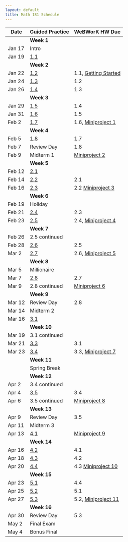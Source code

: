 ```yaml
---
layout: default
title: Math 181 Schedule
---
```


| Date   	| Guided Practice 	| WeBWorK HW Due 	|
|--------	|---------	|-----------------	|
| 	| **Week 1**      	| |
| Jan 17 	| Intro  |                	|
| Jan 19 	| [1.1](/NSC-Math-181/GP1.1.html)  |                	|
|     	|   **Week 2**      	|                 	|
| Jan 22 	| [1.2](/NSC-Math-181/GP1.2.html)  | 1.1,  [Getting Started](https://student.desmos.com/?prepopulateCode=hts5)          	|
| Jan 24	| [1.3](/NSC-Math-181/GP1.3.html)  | 1.2            	|
| Jan 26		| [1.4](/NSC-Math-181/GP1.4.html)  | 1.3            	|
|     	|   **Week 3**      	|                 	|
| Jan 29 	| [1.5](/NSC-Math-181/GP1.5.html)  | 1.4            	|
| Jan 31 		| [1.6](/NSC-Math-181/GP1.6.html)  | 1.5            	|
| Feb 2 		| [1.7](/NSC-Math-181/GP1.7.html)  | 1.6, [Miniproject 1](/NSC-Math-181/CoreLearning/math181miniproject1.pdf)            	|
|     	|   **Week 4**      	|                 	|
| Feb 5 	| [1.8](/NSC-Math-181/GP1.8.html)  | 1.7            	|
| Feb 7 		| Review Day  | 1.8          	|
| Feb 9 	| Midterm 1  |  [Miniproject 2](/NSC-Math-181/CoreLearning/math181miniproject2.pdf)      	|
|     	|   **Week 5**      	|                 	|
| Feb 12 		| [2.1](/NSC-Math-181/GP2.1.html)  |             	|
| Feb 14 		| [2.2](/NSC-Math-181/GP2.2.html)  | 2.1|
| Feb 16 	| [2.3](/NSC-Math-181/GP2.3.html)  | 2.2 [Miniproject 3](/NSC-Math-181/CoreLearning/math181miniproject3.pdf) 	|
|     	|   **Week 6**      	|                 	|
| Feb 19 | Holiday |  |
| Feb 21 		| [2.4](/NSC-Math-181/GP2.4.html)  | 2.3            	|
| Feb 23 		| [2.5](/NSC-Math-181/GP2.5.html)  | 2.4, [Miniproject 4](/NSC-Math-181/CoreLearning/math181miniproject4.pdf)            	|
|     	|   **Week 7**      	|                 	|
| Feb 26 	| 2.5 continued |             	|
| Feb 28	| [2.6](/NSC-Math-181/GP2.6.html)  | 2.5            	|
| Mar 2 	| [2.7](/NSC-Math-181/GP2.7.html)  | 2.6, [Miniproject 5](/NSC-Math-181/CoreLearning/math181miniproject5.pdf)            	|
|     	|   **Week 8**      	|                 	|
| Mar 5  	| Millionaire  |             	|
| Mar 7 	| [2.8](/NSC-Math-181/GP2.8.html)  | 2.7          	|
| Mar 9 	| 2.8 continued | [Miniproject 6](/NSC-Math-181/CoreLearning/math181miniproject6.pdf)          	|
|     	|   **Week 9**      	|                 	|
| Mar 12 	| Review Day | 2.8           	|
| Mar 14  	| Midterm 2 |             	|
| Mar 16 	| [3.1](/NSC-Math-181/GP3.1.html)  |             	|
|     	|   **Week 10**      	|                 	|
| Mar 19 		| 3.1 continued  |          	|           	
| Mar 21 	| [3.3](/NSC-Math-181/GP3.3.html)  | 3.1  |
| Mar 23 	| [3.4](/NSC-Math-181/GP3.4.html)  |  3.3, [Miniproject 7](/NSC-Math-181/CoreLearning/math181miniproject7.pdf) 	|
|     	|   **Week 11**      	|                 	|
| | Spring Break | |
|     	|   **Week 12**      	|                 	|
| Apr 2 		| 3.4 continued  |             	|
| Apr 4 	| [3.5](/NSC-Math-181/GP3.5.html)  |  3.4 |
| Apr 6 		| 3.5 continued  |  [Miniproject 8](/NSC-Math-181/CoreLearning/math181miniproject8.pdf) 	|
|     	|   **Week 13**      	|                 	|
| Apr 9 	| Review Day  | 3.5             	|
| Apr 11 	| Midterm 3   |      	|
| Apr 13 	| [4.1](/NSC-Math-181/GP4.1.html)  |  [Miniproject 9](/NSC-Math-181/CoreLearning/math181miniproject9.pdf)	|
|     	|   **Week 14**      	|                 	|
| Apr 16 	| [4.2](/NSC-Math-181/GP4.2.html)  |  4.1           	|
| Apr 18 	| [4.3](/NSC-Math-181/GP4.3.html)  |  4.2           	|
| Apr 20 	| [4.4](/NSC-Math-181/GP4.4.html)  |  4.3 [Miniproject 10](/NSC-Math-181/CoreLearning/math181miniproject10.pdf)         
|     	|   **Week 15**      	|                 	|
| Apr 23 	| [5.1](/NSC-Math-181/GP5.1.html)  |  4.4           	|
| Apr 25 	| [5.2](/NSC-Math-181/GP5.2.html)  |  5.1           	|
| Apr 27 	| [5.3](/NSC-Math-181/GP5.3.html)  |  5.2, [Miniproject 11](/NSC-Math-181/CoreLearning/math181miniproject11.pdf) |
|     	|   **Week 16**      	|                 	|
| Apr 30 	| Review Day  |  5.3           	|
| May 2 	| Final Exam |           	|
| May 4 	| Bonus Final |             	|
